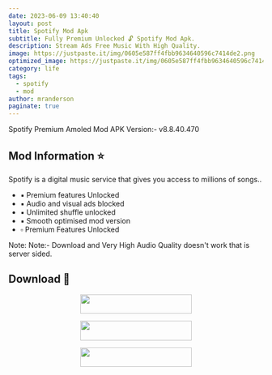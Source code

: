 ```yaml
---
date: 2023-06-09 13:40:40
layout: post
title: Spotify Mod Apk
subtitle: Fully Premium Unlocked 🔓 Spotify Mod Apk.
description: Stream Ads Free Music With High Quality.
image: https://justpaste.it/img/0605e587ff4fbb9634640596c7414de2.png
optimized_image: https://justpaste.it/img/0605e587ff4fbb9634640596c7414de2.png
category: life
tags:
  - spotify
  - mod
author: mranderson
paginate: true
---
```


Spotify Premium Amoled Mod APK
Version:- v8.8.40.470

<!--page-->

## Mod Information ⭐
Spotify is a digital music service that gives you access to millions of songs..

- ▪️ Premium features Unlocked
- ▪️ Audio and visual ads blocked
- ▪️ Unlimited shuffle unlocked
- ▪️ Smooth optimised mod version
- ▫️ Premium Features Unlocked

Note: Note:- Download and Very High Audio Quality doesn't work that is server sided.

## Download 📩

<p align="center"><a href="https://tinyurl.com/2cspdba7"> <img src="https://img.shields.io/badge/Download%20For%arm64-v8a-black?style=for-the-badge&logo=web" width="220" height="38.45"/></a></p>

<p align="center"><a href="https://tinyurl.com/22ou7xet"> <img src="https://img.shields.io/badge/Download%20For%Arm-v7a-black?style=for-the-badge&logo=web" width="220" height="38.45"/></a></p>

<p align="center"><a href="https://t.me/HowToRedirect/5"> <img src="https://img.shields.io/badge/How%20To%Open%Link-black?style=for-the-badge&logo=youtube" width="220" height="38.45"/></a></p>
